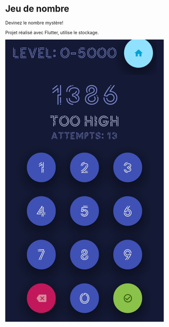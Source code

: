 # Jeu de nombre

Devinez le nombre mystère!

Projet réalisé avec Flutter, utilise le stockage.

![Screenshot](6.png)
